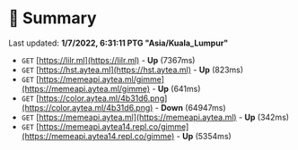 # 📖 Summary
Last updated: **1/7/2022, 6:31:11 PTG "Asia/Kuala_Lumpur"**

- `GET` [https://lilr.ml](https://lilr.ml) - **Up** (7367ms)
- `GET` [https://hst.aytea.ml](https://hst.aytea.ml) - **Up** (823ms)
- `GET` [https://memeapi.aytea.ml/gimme](https://memeapi.aytea.ml/gimme) - **Up** (641ms)
- `GET` [https://color.aytea.ml/4b31d6.png](https://color.aytea.ml/4b31d6.png) - **Down** (64947ms)
- `GET` [https://memeapi.aytea.ml](https://memeapi.aytea.ml) - **Up** (342ms)
- `GET` [https://memeapi.aytea14.repl.co/gimme](https://memeapi.aytea14.repl.co/gimme) - **Up** (5354ms)
